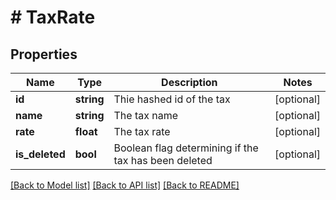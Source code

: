 # # TaxRate

## Properties

Name | Type | Description | Notes
------------ | ------------- | ------------- | -------------
**id** | **string** | Thie hashed id of the tax | [optional]
**name** | **string** | The tax name | [optional]
**rate** | **float** | The tax rate | [optional]
**is_deleted** | **bool** | Boolean flag determining if the tax has been deleted | [optional]

[[Back to Model list]](../../README.md#models) [[Back to API list]](../../README.md#endpoints) [[Back to README]](../../README.md)
